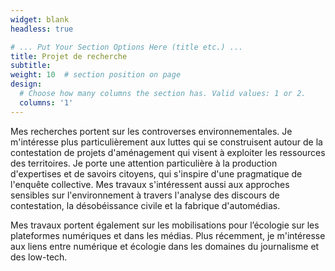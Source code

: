 ```yaml
---
widget: blank
headless: true

# ... Put Your Section Options Here (title etc.) ...
title: Projet de recherche
subtitle:
weight: 10  # section position on page
design:
  # Choose how many columns the section has. Valid values: 1 or 2.
  columns: '1'
---
```


Mes recherches portent sur les controverses environnementales. Je m'intéresse plus particulièrement aux luttes qui se construisent autour de la contestation de projets d'aménagement qui visent à exploiter les ressources des territoires. Je porte une attention particulière à la production d'expertises et de savoirs citoyens, qui s'inspire d'une pragmatique de l'enquête collective. Mes travaux s'intéressent aussi aux approches sensibles sur l'environnement à travers l'analyse des discours de contestation, la désobéissance civile et la fabrique d'automédias.

Mes travaux portent également sur les mobilisations pour l’écologie sur les plateformes numériques et dans les médias. Plus récemment, je m'intéresse aux liens entre numérique et écologie dans les domaines du journalisme et des low-tech.

